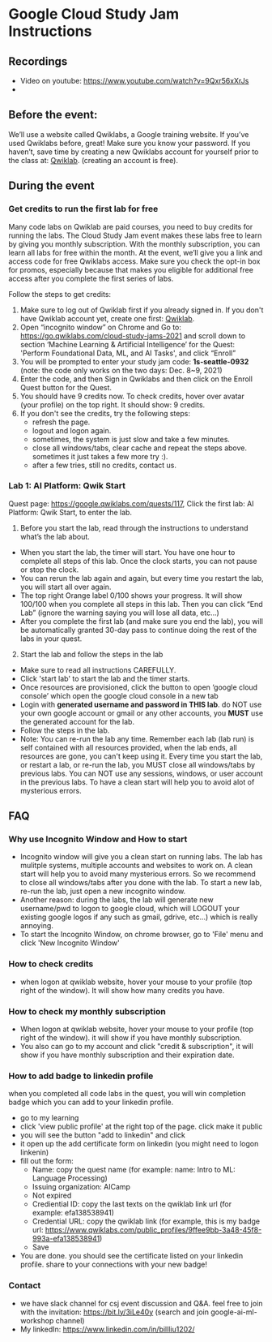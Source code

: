 # Google Cloud Study Jam Instructions
## Recordings
* Video on youtube: https://www.youtube.com/watch?v=9Qxr56xXrJs
* 
## Before the event:
We’ll use a website called Qwiklabs, a Google training website. If you’ve used Qwiklabs before, great! Make sure you know your password. If you haven’t, save time by creating a new Qwiklabs account for yourself prior to the class at: [Qwiklab](https://google.qwiklabs.com/users/sign_up). (creating an account is free). 

## During the event
### Get credits to run the first lab for free
Many code labs on Qwiklab are paid courses, you need to buy credits for running the labs. The Cloud Study Jam event makes these labs free to learn by giving you monthly subscription. With the monthly subscription, you can learn all labs for free within the month.
At the event, we’ll give you a link and access code for free Qwiklabs access. Make sure you check the opt-in box for promos, especially because that makes you eligible for additional free access after you complete the first series of labs.

Follow the steps to get credits:
1. Make sure to log out of Qwiklab first if you already signed in. If you don't have Qwiklab account yet, create one first: [Qwiklab](https://google.qwiklabs.com/users/sign_up).  
2. Open “incognito window” on Chrome and Go to: https://go.qwiklabs.com/cloud-study-jams-2021 and scroll down to section ‘Machine Learning & Artificial Intelligence’  for the Quest: 'Perform Foundational Data, ML, and AI Tasks', and click “Enroll”
3.  You will be prompted to enter your study jam code:
          **1s-seattle-0932**
          (note: the code only works on the two days: Dec. 8~9, 2021)
4. Enter the code, and then Sign in Qwiklabs and then click on the Enroll Quest button for the Quest. 
5. You should have 9 credits now.  To check credits, hover over avatar (your profile) on the top right. It should show: 9 credits.
6. If you don't see the credits, try the following steps: 
   * refresh the page. 
   * logout and logon again. 
   * sometimes, the system is just slow and take a few minutes. 
   * close all windows/tabs, clear cache and repeat the steps above. sometimes it just takes a few more try :). 
   * after a few tries, still no credits, contact us.


### Lab 1: AI Platform: Qwik Start
Quest page: https://google.qwiklabs.com/quests/117, 
Click the first lab:  AI Platform: Qwik Start, to enter the lab.
1. Before you start the lab, read through the instructions to understand what’s the lab about.
* When you start the lab, the timer will start. You have one hour to complete all steps of this lab.  Once the clock starts, you can not pause or stop the clock.
* You can rerun the lab again and again, but every time you restart the lab, you will start all over again.
* The top right Orange label 0/100 shows your progress. It will show 100/100 when you complete all steps in this lab. Then you can click “End Lab” (ignore the warning saying you will lose all data, etc...)
* After you complete the first lab (and make sure you end the lab), you will be automatically granted 30-day pass to continue doing the rest of the labs in your quest.
 
2. Start the lab and follow the steps in the lab
* Make sure to read all instructions CAREFULLY.
* Click 'start lab' to start the lab and the timer starts.
* Once resources are provisioned, click the button to open ‘google cloud console’ which open the google cloud console in a new tab
* Login with **generated username and password in THIS lab**. do NOT use your own google account or gmail or any other accounts, you **MUST** use the generated account for the lab.
* Follow the steps in the lab.
* Note: You can re-run the lab any time. Remember each lab (lab run) is self contained with all resources provided, when the lab ends, all resources are gone, you can't keep using it. Every time you start the lab, or restart a lab, or re-run the lab, you MUST close all windows/tabs by previous labs. You can NOT use any sessions, windows, or user account in the previous labs. To have a clean start will help you to avoid alot of mysterious errors.

## FAQ
### Why use Incognito Window and How to start
* Incognito window will give you a clean start on running labs. The lab has mulitple systems, multiple accounts and websites to work on. A clean start will help you to avoid many mysterious errors. So we recommend to close all windows/tabs after you done with the lab. To start a new lab, re-run the lab, just open a new incognito window. 
* Another reason: during the labs, the lab will generate new username/pwd to logon to google cloud, which will LOGOUT your existing google logos if any such as gmail, gdrive, etc...) which is really annoying.
* To start the Incognito Window, on chrome browser, go to 'File' menu and click 'New Incognito Window'

### How to check credits
* when logon at qwiklab website, hover your mouse to your profile (top right of the window). It will show how many credits you have.

### How to check my monthly subscription
* When logon at qwiklab website, hover your mouse to your profile (top right of the window). it will show if you have monthly subscription.
* You also can go to my account and click "credit & subscription", it will show if you have monthly subscription and their expiration date.

### How to add badge to linkedin profile
when you completed all code labs in the quest, you will win completion badge which you can add to your linkedin profile.
* go to my learning
* click 'view public profile' at the right top of the page. click make it public
* you will see the button "add to linkedin" and click 
* it open up the add certificate form on linkedin (you might need to logon linkenin)
* fill out the form:
  - Name: copy the quest name (for example: name:  Intro to ML: Language Processing)
  - Issuing organization: AICamp
  - Not expired
  - Crediential ID: copy the last texts on the qwiklab link url (for example: efa138538941)
  - Credential URL: copy the qwiklab link  (for example, this is my badge url: https://www.qwiklabs.com/public_profiles/9ffee9bb-3a48-45f8-993a-efa138538941) 
  - Save
* You are done. you should see the certificate listed on your linkedin profile. share to your connections with your new badge!

### Contact
* we have slack channel for csj event discussion and Q&A. feel free to join with the invitation: https://bit.ly/3iLe40y  (search and join google-ai-ml-workshop channel)
* My linkedIn: https://www.linkedin.com/in/billliu1202/



